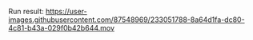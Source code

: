 Run result:
https://user-images.githubusercontent.com/87548969/233051788-8a64d1fa-dc80-4c81-b43a-029f0b42b644.mov
